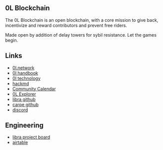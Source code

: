 ## 0L Blockchain 

The 0L Blockchain is an open blockchain, with a core mission to give back, incentivize and reward contributors
and prevent free riders.

Made open by addition of delay towers for sybil resistance.
Let the games begin.


## Links
* [0l.network](https://0l.network/)
* [0l handbook](https://handbook.0l.network/index.php?title=Main_Page)
* [0l technology](https://0l.network/technology/)
* [hackmd](https://hackmd.io/nfFgy-vHQWifld53YRXtXQ)
* [Community Calendar](https://calendar.google.com/calendar/u/0/embed?src=community@0l.network&ctz=America/New_York)
* [0L Explorer](https://0l.interblockcha.in/)
* [libra github](https://github.com/OLSF/libra)
* [carpe github](https://github.com/OLSF/carpe)
* [discord](https://discord.gg/Ry2cf4NrbS)

## Engineering 
* [libra project board](https://github.com/OLSF/libra/projects/6)
* [airtable](https://airtable.com/shrCuXWvrZgHkspk7/tblixhNzkEaKt3a75)